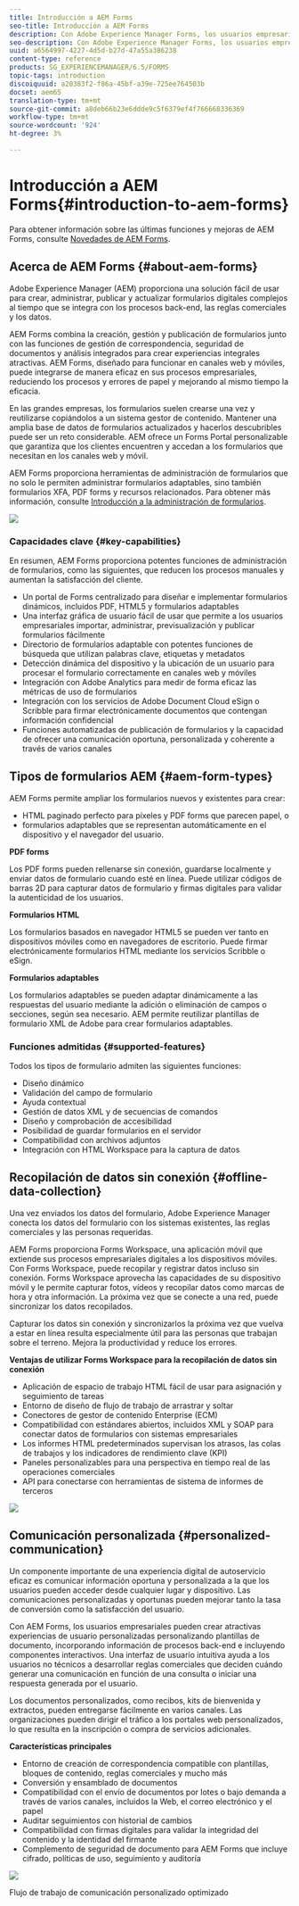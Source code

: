 ```yaml
---
title: Introducción a AEM Forms
seo-title: Introducción a AEM Forms
description: Con Adobe Experience Manager Forms, los usuarios empresariales pueden integrar formularios atractivos, adaptables y adaptables en sitios web y móviles, lo que simplifica el proceso de inscripción digital y aumenta las tasas de conversión de los clientes.
seo-description: Con Adobe Experience Manager Forms, los usuarios empresariales pueden integrar formularios atractivos, adaptables y adaptables en sitios web y móviles, lo que simplifica el proceso de inscripción digital y aumenta las tasas de conversión de los clientes.
uuid: a6564997-4227-4d5d-b27d-47a55a386238
content-type: reference
products: SG_EXPERIENCEMANAGER/6.5/FORMS
topic-tags: introduction
discoiquuid: a20383f2-f86a-45bf-a39e-725ee764503b
docset: aem65
translation-type: tm+mt
source-git-commit: a8deb66b23e6ddde9c5f6379ef4f766668336369
workflow-type: tm+mt
source-wordcount: '924'
ht-degree: 3%

---
```



# Introducción a AEM Forms{#introduction-to-aem-forms}

Para obtener información sobre las últimas funciones y mejoras de AEM Forms, consulte [Novedades de AEM Forms](../../forms/using/whats-new.md).

## Acerca de AEM Forms {#about-aem-forms}

Adobe Experience Manager (AEM) proporciona una solución fácil de usar para crear, administrar, publicar y actualizar formularios digitales complejos al tiempo que se integra con los procesos back-end, las reglas comerciales y los datos.

AEM Forms combina la creación, gestión y publicación de formularios junto con las funciones de gestión de correspondencia, seguridad de documentos y análisis integrados para crear experiencias integrales atractivas. AEM Forms, diseñado para funcionar en canales web y móviles, puede integrarse de manera eficaz en sus procesos empresariales, reduciendo los procesos y errores de papel y mejorando al mismo tiempo la eficacia.

En las grandes empresas, los formularios suelen crearse una vez y reutilizarse copiándolos a un sistema gestor de contenido. Mantener una amplia base de datos de formularios actualizados y hacerlos descubribles puede ser un reto considerable. AEM ofrece un Forms Portal personalizable que garantiza que los clientes encuentren y accedan a los formularios que necesitan en los canales web y móvil.

AEM Forms proporciona herramientas de administración de formularios que no solo le permiten administrar formularios adaptables, sino también formularios XFA, PDF forms y recursos relacionados. Para obtener más información, consulte [Introducción a la administración de formularios](../../forms/using/introduction-managing-forms.md).

![](do-not-localize/4th-draft.gif)

### Capacidades clave {#key-capabilities}

En resumen, AEM Forms proporciona potentes funciones de administración de formularios, como las siguientes, que reducen los procesos manuales y aumentan la satisfacción del cliente.

* Un portal de Forms centralizado para diseñar e implementar formularios dinámicos, incluidos PDF, HTML5 y formularios adaptables
* Una interfaz gráfica de usuario fácil de usar que permite a los usuarios empresariales importar, administrar, previsualización y publicar formularios fácilmente
* Directorio de formularios adaptable con potentes funciones de búsqueda que utilizan palabras clave, etiquetas y metadatos
* Detección dinámica del dispositivo y la ubicación de un usuario para procesar el formulario correctamente en canales web y móviles
* Integración con Adobe Analytics para medir de forma eficaz las métricas de uso de formularios
* Integración con los servicios de Adobe Document Cloud eSign o Scribble para firmar electrónicamente documentos que contengan información confidencial
* Funciones automatizadas de publicación de formularios y la capacidad de ofrecer una comunicación oportuna, personalizada y coherente a través de varios canales

## Tipos de formularios AEM {#aem-form-types}

AEM Forms permite ampliar los formularios nuevos y existentes para crear:

* HTML paginado perfecto para píxeles y PDF forms que parecen papel, o
* formularios adaptables que se representan automáticamente en el dispositivo y el navegador del usuario.

**PDF forms**

Los PDF forms pueden rellenarse sin conexión, guardarse localmente y enviar datos de formulario cuando esté en línea. Puede utilizar códigos de barras 2D para capturar datos de formulario y firmas digitales para validar la autenticidad de los usuarios.

**Formularios HTML**

Los formularios basados en navegador HTML5 se pueden ver tanto en dispositivos móviles como en navegadores de escritorio. Puede firmar electrónicamente formularios HTML mediante los servicios Scribble o eSign.

**Formularios adaptables**

Los formularios adaptables se pueden adaptar dinámicamente a las respuestas del usuario mediante la adición o eliminación de campos o secciones, según sea necesario. AEM permite reutilizar plantillas de formulario XML de Adobe para crear formularios adaptables.

### Funciones admitidas {#supported-features}

Todos los tipos de formulario admiten las siguientes funciones:

* Diseño dinámico
* Validación del campo de formulario
* Ayuda contextual
* Gestión de datos XML y de secuencias de comandos
* Diseño y comprobación de accesibilidad
* Posibilidad de guardar formularios en el servidor
* Compatibilidad con archivos adjuntos
* Integración con HTML Workspace para la captura de datos

## Recopilación de datos sin conexión {#offline-data-collection}

Una vez enviados los datos del formulario, Adobe Experience Manager conecta los datos del formulario con los sistemas existentes, las reglas comerciales y las personas requeridas.

AEM Forms proporciona Forms Workspace, una aplicación móvil que extiende sus procesos empresariales digitales a los dispositivos móviles. Con Forms Workspace, puede recopilar y registrar datos incluso sin conexión. Forms Workspace aprovecha las capacidades de su dispositivo móvil y le permite capturar fotos, vídeos y recopilar datos como marcas de hora y otra información. La próxima vez que se conecte a una red, puede sincronizar los datos recopilados.

Capturar los datos sin conexión y sincronizarlos la próxima vez que vuelva a estar en línea resulta especialmente útil para las personas que trabajan sobre el terreno. Mejora la productividad y reduce los errores.

**Ventajas de utilizar Forms Workspace para la recopilación de datos sin conexión**

* Aplicación de espacio de trabajo HTML fácil de usar para asignación y seguimiento de tareas
* Entorno de diseño de flujo de trabajo de arrastrar y soltar
* Conectores de gestor de contenido Enterprise (ECM)
* Compatibilidad con estándares abiertos, incluidos XML y SOAP para conectar datos de formularios con sistemas empresariales
* Los informes HTML predeterminados supervisan los atrasos, las colas de trabajos y los indicadores de rendimiento clave (KPI)
* Paneles personalizables para una perspectiva en tiempo real de las operaciones comerciales
* API para conectarse con herramientas de sistema de informes de terceros

![](do-not-localize/3rd-draft.gif)

## Comunicación personalizada {#personalized-communication}

Un componente importante de una experiencia digital de autoservicio eficaz es comunicar información oportuna y personalizada a la que los usuarios pueden acceder desde cualquier lugar y dispositivo. Las comunicaciones personalizadas y oportunas pueden mejorar tanto la tasa de conversión como la satisfacción del usuario.

Con AEM Forms, los usuarios empresariales pueden crear atractivas experiencias de usuario personalizadas personalizando plantillas de documento, incorporando información de procesos back-end e incluyendo componentes interactivos. Una interfaz de usuario intuitiva ayuda a los usuarios no técnicos a desarrollar reglas comerciales que deciden cuándo generar una comunicación en función de una consulta o iniciar una respuesta generada por el usuario.

Los documentos personalizados, como recibos, kits de bienvenida y extractos, pueden entregarse fácilmente en varios canales. Las organizaciones pueden dirigir el tráfico a los portales web personalizados, lo que resulta en la inscripción o compra de servicios adicionales.

**Características principales**

* Entorno de creación de correspondencia compatible con plantillas, bloques de contenido, reglas comerciales y mucho más
* Conversión y ensamblado de documentos
* Compatibilidad con el envío de documentos por lotes o bajo demanda a través de varios canales, incluidos la Web, el correo electrónico y el papel
* Auditar seguimientos con historial de cambios
* Compatibilidad con firmas digitales para validar la integridad del contenido y la identidad del firmante
* Complemento de seguridad de documento para AEM Forms que incluye cifrado, políticas de uso, seguimiento y auditoría

![](do-not-localize/layout-02.png)

Flujo de trabajo de comunicación personalizado optimizado
